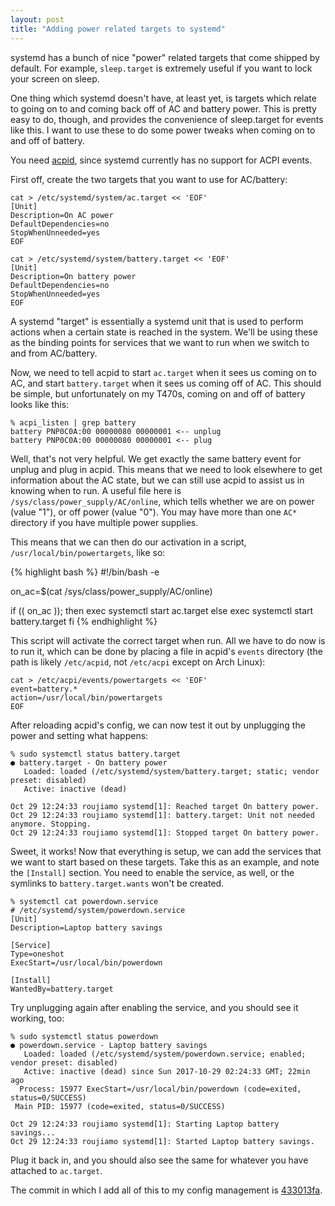 ```yaml
---
layout: post
title: "Adding power related targets to systemd"
---
```


systemd has a bunch of nice "power" related targets that come shipped by
default. For example, `sleep.target` is extremely useful if you want to lock
your screen on sleep.

One thing which systemd doesn't have, at least yet, is targets which relate to
going on to and coming back off of AC and battery power. This is pretty easy to
do, though, and provides the convenience of sleep.target for events like this.
I want to use these to do some power tweaks when coming on to and off of
battery.

You need [acpid](https://sourceforge.net/projects/acpid2/), since systemd
currently has no support for ACPI events.

First off, create the two targets that you want to use for AC/battery:

    cat > /etc/systemd/system/ac.target << 'EOF'
    [Unit]
    Description=On AC power
    DefaultDependencies=no
    StopWhenUnneeded=yes
    EOF

<!-- -->

    cat > /etc/systemd/system/battery.target << 'EOF'
    [Unit]
    Description=On battery power
    DefaultDependencies=no
    StopWhenUnneeded=yes
    EOF

A systemd "target" is essentially a systemd unit that is used to perform
actions when a certain state is reached in the system. We'll be using these as
the binding points for services that we want to run when we switch to and from
AC/battery.

Now, we need to tell acpid to start `ac.target` when it sees us coming on to
AC, and start `battery.target` when it sees us coming off of AC. This should be
simple, but unfortunately on my T470s, coming on and off of battery looks like
this:

    % acpi_listen | grep battery
    battery PNP0C0A:00 00000080 00000001 <-- unplug
    battery PNP0C0A:00 00000080 00000001 <-- plug

Well, that's not very helpful. We get exactly the same battery event for unplug
and plug in acpid. This means that we need to look elsewhere to get information
about the AC state, but we can still use acpid to assist us in knowing when to
run. A useful file here is `/sys/class/power_supply/AC/online`, which tells
whether we are on power (value "1"), or off power (value "0"). You may have
more than one `AC*` directory if you have multiple power supplies.

This means that we can then do our activation in a script,
`/usr/local/bin/powertargets`, like so:

{% highlight bash %}
#!/bin/bash -e

on_ac=$(cat /sys/class/power_supply/AC/online)

if (( on_ac )); then
    exec systemctl start ac.target
else
    exec systemctl start battery.target
fi
{% endhighlight %}

This script will activate the correct target when run. All we have to do now is
to run it, which can be done by placing a file in acpid's `events` directory
(the path is likely `/etc/acpid`, not `/etc/acpi` except on Arch Linux):

    cat > /etc/acpi/events/powertargets << 'EOF'
    event=battery.*
    action=/usr/local/bin/powertargets
    EOF

After reloading acpid's config, we can now test it out by unplugging the power
and setting what happens:

    % sudo systemctl status battery.target
    ● battery.target - On battery power
       Loaded: loaded (/etc/systemd/system/battery.target; static; vendor preset: disabled)
       Active: inactive (dead)

    Oct 29 12:24:33 roujiamo systemd[1]: Reached target On battery power.
    Oct 29 12:24:33 roujiamo systemd[1]: battery.target: Unit not needed anymore. Stopping.
    Oct 29 12:24:33 roujiamo systemd[1]: Stopped target On battery power.

Sweet, it works! Now that everything is setup, we can add the services that we
want to start based on these targets. Take this as an example, and note the
`[Install]` section. You need to enable the service, as well, or the symlinks
to `battery.target.wants` won't be created.

    % systemctl cat powerdown.service
    # /etc/systemd/system/powerdown.service
    [Unit]
    Description=Laptop battery savings

    [Service]
    Type=oneshot
    ExecStart=/usr/local/bin/powerdown

    [Install]
    WantedBy=battery.target

Try unplugging again after enabling the service, and you should see it working,
too:

    % sudo systemctl status powerdown
    ● powerdown.service - Laptop battery savings
       Loaded: loaded (/etc/systemd/system/powerdown.service; enabled; vendor preset: disabled)
       Active: inactive (dead) since Sun 2017-10-29 02:24:33 GMT; 22min ago
      Process: 15977 ExecStart=/usr/local/bin/powerdown (code=exited, status=0/SUCCESS)
     Main PID: 15977 (code=exited, status=0/SUCCESS)

    Oct 29 12:24:33 roujiamo systemd[1]: Starting Laptop battery savings...
    Oct 29 12:24:33 roujiamo systemd[1]: Started Laptop battery savings.

Plug it back in, and you should also see the same for whatever you have
attached to `ac.target`.

The commit in which I add all of this to my config management is
[433013fa](https://github.com/cdown/ansible-desktop/commit/433013fafb2c03cc7b94ae80299e1c001b06263b).
